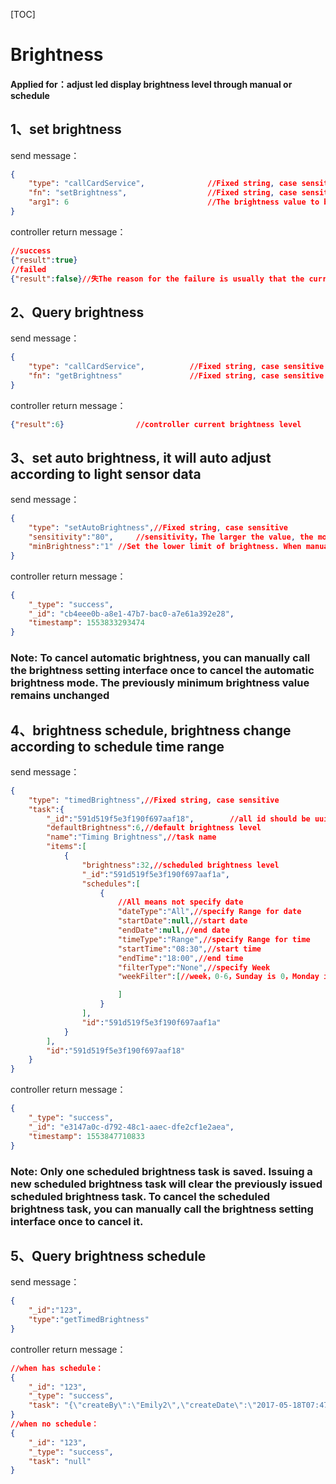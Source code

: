 [TOC]



# Brightness

#### Applied for：adjust led display brightness level through manual or schedule

## 1、set brightness

send message：

```json
{ 
    "type": "callCardService", 				//Fixed string, case sensitive
    "fn": "setBrightness", 					//Fixed string, case sensitive
    "arg1": 6 								//The brightness value to be set, int integer, with a numerical range of 1-255
}
```

controller return message：

```json
//success
{"result":true}
//failed
{"result":false}//失The reason for the failure is usually that the current minimum brightness value set by the device is higher than the brightness value set by the send message
```

## 

## 2、Query brightness

send message：

```json
{ 
    "type": "callCardService", 			//Fixed string, case sensitive
    "fn": "getBrightness" 				//Fixed string, case sensitive
} 
```

controller return message：

```json
{"result":6}				//controller current brightness level 
```

## 

## 3、set auto brightness, it will auto adjust according to light sensor data

send message：

```json
{ 
    "type": "setAutoBrightness",//Fixed string, case sensitive
    "sensitivity":"80",		//sensitivity，The larger the value, the more sensitive it is. int integer, with a numerical range of 1-100, recommended range of 60-80
    "minBrightness":"1"	//Set the lower limit of brightness. When manually setting the brightness below this value, it will cause the brightness setting to fail
}
```

controller return message：

```json
{
    "_type": "success",
    "_id": "cb4eee0b-a8e1-47b7-bac0-a7e61a392e28",
    "timestamp": 1553833293474
}
```

### Note: To cancel automatic brightness, you can manually call the brightness setting interface once to cancel the automatic brightness mode. The previously minimum brightness value remains unchanged



## 4、brightness schedule, brightness change according to schedule time range 

send message：

```json
{ 
    "type": "timedBrightness",//Fixed string, case sensitive
    "task":{
        "_id":"591d519f5e3f190f697aaf18",        //all id should be uuid then can be used
        "defaultBrightness":6,//default brightness level 
        "name":"Timing Brightness",//task name
        "items":[
            {
                "brightness":32,//scheduled brightness level
                "_id":"591d519f5e3f190f697aaf1a",
                "schedules":[
                    {
                        //All means not specify date
                        "dateType":"All",//specify Range for date
                        "startDate":null,//start date
                        "endDate":null,//end date
                        "timeType":"Range",//specify Range for time
                        "startTime":"08:30",//start time
                        "endTime":"18:00",//end time
                        "filterType":"None",//specify Week
                        "weekFilter":[//week，0-6，Sunday is 0，Monday is 1, and so on

                        ]
                    }
                ],
                "id":"591d519f5e3f190f697aaf1a"
            }
        ],
        "id":"591d519f5e3f190f697aaf18"
	}
} 
```

controller return message：

```json
{
    "_type": "success",
    "_id": "e3147a0c-d792-48c1-aaec-dfe2cf1e2aea",
    "timestamp": 1553847710833
}
```

### Note: Only one scheduled brightness task is saved. Issuing a new scheduled brightness task will clear the previously issued scheduled brightness task. To cancel the scheduled brightness task, you can manually call the brightness setting interface once to cancel it.

## 5、Query brightness schedule 

send message：

```json
{
	"_id":"123",		
	"type":"getTimedBrightness"
}
```

controller return message：

```json
//when has schedule：
{
    "_id": "123",
    "_type": "success",
    "task": "{\"createBy\":\"Emily2\",\"createDate\":\"2017-05-18T07:47:43.590Z\",\"name\":\"Timing Brightness\",\"items\":[{\"schedules\":[{\"dateType\":\"All\",\"endDate\":null,\"endTime\":\"18:00\",\"filterType\":\"None\",\"monthFilter\":[],\"startDate\":null,\"startTime\":\"08:30\",\"timeType\":\"Range\",\"weekFilter\":[]}],\"brightness\":32}],\"defaultBrightness\":6,\"brightness\":32}"		
}
//when no schedule：
{
    "_id": "123",
    "_type": "success",
    "task": "null"
}
```

